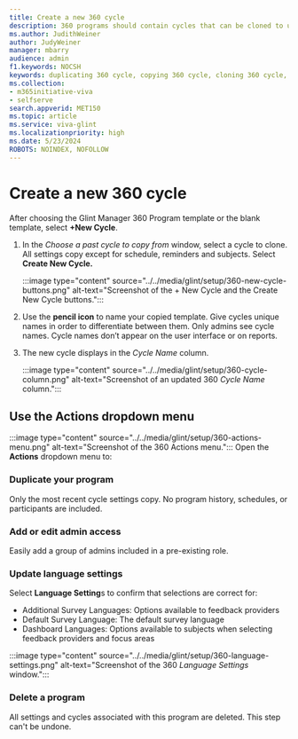```yaml
---
title: Create a new 360 cycle
description: 360 programs should contain cycles that can be cloned to use on a set schedule.
ms.author: JudithWeiner
author: JudyWeiner
manager: mbarry
audience: admin
f1.keywords: NOCSH
keywords: duplicating 360 cycle, copying 360 cycle, cloning 360 cycle, name new 360 cycle
ms.collection:  
- m365initiative-viva
- selfserve 
search.appverid: MET150 
ms.topic: article
ms.service: viva-glint
ms.localizationpriority: high
ms.date: 5/23/2024
ROBOTS: NOINDEX, NOFOLLOW
---
```


# Create a new 360 cycle

After choosing the Glint Manager 360 Program template or the blank template, select **+New Cycle**.

1. In the *Choose a past cycle to copy from* window, select a cycle to clone. All settings copy except for schedule, reminders and subjects. Select **Create New Cycle.**

   :::image type="content" source="../../media/glint/setup/360-new-cycle-buttons.png" alt-text="Screenshot of the + New Cycle and the Create New Cycle buttons.":::

2. Use the **pencil icon** to name your copied template. Give cycles unique names in order to differentiate between them. Only admins see cycle names. Cycle names don’t appear on the user interface or on reports.
3. The new cycle displays in the *Cycle Name* column.

   :::image type="content" source="../../media/glint/setup/360-cycle-column.png" alt-text="Screenshot of an updated 360 *Cycle Name* column.":::

## Use the Actions dropdown menu

:::image type="content" source="../../media/glint/setup/360-actions-menu.png" alt-text="Screenshot of the 360 Actions menu.":::
Open the **Actions** dropdown menu to:

### Duplicate your program
Only the most recent cycle settings copy. No program history, schedules, or participants are included.

### Add or edit admin access 
Easily add a group of admins included in a pre-existing role.

### Update language settings
Select **Language Setting**s to confirm that selections are correct for:
- Additional Survey Languages: Options available to feedback providers
- Default Survey Language: The default survey language
- Dashboard Languages: Options available to subjects when selecting feedback providers and focus areas

:::image type="content" source="../../media/glint/setup/360-language-settings.png" alt-text="Screenshot of the 360 *Language Settings* window.":::

### Delete a program
All settings and cycles associated with this program are deleted. This step can't be undone.




